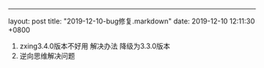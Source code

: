 ---
layout: post
title:  "2019-12-10-bug修复.markdown"
date:   2019-12-10 12:11:30 +0800

1. zxing3.4.0版本不好用
解决办法 降级为3.3.0版本
2. 逆向思维解决问题


 
 
    